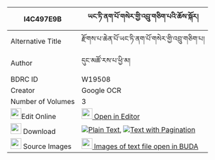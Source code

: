 |I4C497E9B|ཡང་ཏི་ནག་པོ་གསེར་གྱི་འབྲུ་གཅིག་པའི་ཆོས་སྐོར། 
| --- | --- 
|Alternative Title |རྫོགས་པ་ཆེན་པོ་ཡང་ཏི་ནག་པོ་གསེར་གྱི་འབྲུ་གཅིག་པ།
|Author| དུང་མཚོ་རས་པ་ཕྱི་མ།
|BDRC ID | W19508
|Creator | Google OCR
|Number of Volumes| 3
|<img width="25" src="https://img.icons8.com/color/25/000000/edit-property.png">Edit Online| [<img width="25" src="https://avatars.githubusercontent.com/u/45091458?s=200&v=4"> Open in Editor](http://editor.openpecha.org/I4C497E9B)
|<img width="25" src="https://img.icons8.com/fluent/48/000000/download-2.png"/>  Download | [![](https://img.icons8.com/color/20/000000/txt.png)Plain Text](https://github.com/Openpecha/I4C497E9B/releases/download/v1/yang_ti_nakpo_ser_gyi_dru_chik_plain_I4C497E9B.zip), [![](https://img.icons8.com/color/20/000000/txt.png)Text with Pagination](https://github.com/Openpecha/I4C497E9B/releases/download/v1/yang_ti_nakpo_ser_gyi_dru_chik_pages_I4C497E9B.zip)
|<img width="25" src="https://img.icons8.com/plasticine/100/000000/pictures-folder.png"/>  Source Images | [<img width="25" src="https://library.bdrc.io/icons/BUDA-small.svg"> Images of text file open in BUDA](https://library.bdrc.io/show/bdr:W19508)